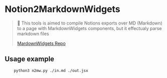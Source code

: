 
# Notion2MarkdownWidgets

> 📢 This tools is aimed to compile Notions exports over MD (Markdown) to a page with MarkdownWidgets components, but it effectualy parse markdown files
> 
> [MardownWidgets Repo](https://github.com/PortiESP/MarkupWidgets)


## Usage example

```bash
    python3 n2mw.py ./in.md ./out.jsx
```